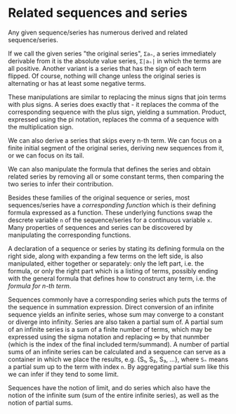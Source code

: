 # Related sequences and series

Any given sequence/series has numerous derived and related sequence/series.

If we call the given series "the original series", `Σaₙ`, a series immediately derivable from it is the absolute value series, `Σ|aₙ|` in which the terms are all positive. Another variant is a series that has the sign of each term flipped. Of course, nothing will change unless the original series is alternating or has at least some negative terms.

These manipulations are similar to replacing the minus signs that join terms with plus signs. A series does exactly that - it replaces the comma of the corresponding sequence with the plus sign, yielding a summation. Product, expressed using the pi notation, replaces the comma of a sequence with the multiplication sign.

We can also derive a series that skips every n-th term. We can focus on a finite initial segment of the original series, deriving new sequences from it, or we can focus on its tail.

We can also manipulate the formula that defines the series and obtain related series by removing all or some constant terms, then comparing the two series to infer their contribution.

Besides these families of the original sequence or series, most sequences/series have a *corresponding function* which is their defining formula expressed as a function. These underlying functions swap the descrete variable `n` of the sequence/series for a continuous variable `x`. Many properties of sequences and series can be discovered by manipulating the corresponding functions.

A declaration of a sequence or series by stating its defining formula on the right side, along with expanding a few terms on the left side, is also manipulated, either together or separately: only the left part, i.e. the formula, or only the right part which is a listing of terms, possibly ending with the general formula that defines how to construct any term, i.e. the *formula for n-th term*.

Sequences commonly have a corresponding series which puts the terms of the sequence in summation expression. Direct conversion of an infinite sequence yields an infinite series, whose sum may converge to a constant or diverge into infinity. Series are also taken a partial sum of. A partial sum of an infinite series is a sum of a finite number of terms, which may be expressed using the sigma notation and replacing ∞ by that nunmber (which is the index of the final included term/summand). A number of partial sums of an infinite series can be calculated and a sequence can serve as a container in which we place the results, e.g. {S₁, S₂, S₃, …}, where `Sₙ` means a partial sum up to the term with index `n`. By aggregating partial sum like this we can infer if they tend to some limit.

Sequences have the notion of limit, and do series which also have the notion of the infinite sum (sum of the entire infinite series), as well as the notion of partial sums.
